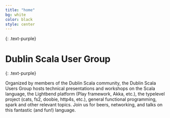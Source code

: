 ```yaml
---
title: "home"
bg: white
color: black
style: center
---
```


{: .text-purple}

<span class="fa-stack subtlecircle" style="font-size:100px; background:rgba(255,166,0,0.1)">
  <i class="fa fa-circle fa-stack-2x text-white"></i>
  <i class="fa fa-users fa-stack-1x text-orange"></i>
</span>

# Dublin Scala User Group
{: .text-purple}


Organized by members of the Dublin Scala community, the Dublin Scala Users Group hosts technical presentations and workshops on the Scala language, the Lightbend platform (Play framework, Akka, etc.), the typelevel project (cats, fs2, doobie, http4s, etc.), general functional programming, spark and other relevant topics. Join us for beers, networking, and talks on this fantastic (and fun!) language.